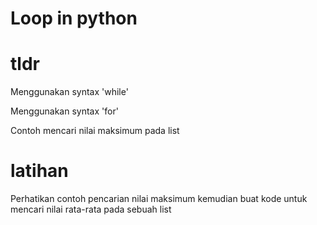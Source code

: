 # Loop in python

# tldr
Menggunakan syntax 'while'
<script src="https://gist.github.com/ewinsutriandi/025dfa76967f8226932c5f6c32d0bd16.js"></script>

Menggunakan syntax 'for'
<script src="https://gist.github.com/ewinsutriandi/2be9ceb842e450637a4cda253ddc3dd2.js"></script>

Contoh mencari nilai maksimum pada list
<script src="https://gist.github.com/ewinsutriandi/f02908b23a76fff3716fc76d070f74b4.js"></script>

# latihan
Perhatikan contoh pencarian nilai maksimum kemudian buat kode untuk mencari nilai rata-rata pada sebuah list

